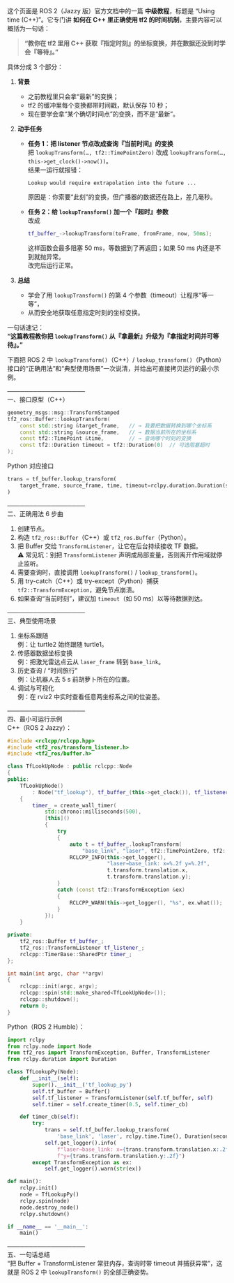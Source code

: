 这个页面是 ROS 2（Jazzy 版）官方文档中的一篇 **中级教程**，标题是 “Using time (C++)”。它专门讲 **如何在 C++ 里正确使用 tf2 的时间机制**，主要内容可以概括为一句话：

> **“教你在 tf2 里用 C++ 获取『指定时刻』的坐标变换，并在数据还没到时学会『等待』。”**

具体分成 3 个部分：

1. **背景**  
   - 之前教程里只会拿“最新”的变换；  
   - tf2 的缓冲里每个变换都带时间戳，默认保存 10 秒；  
   - 现在要学会拿“某个确切时间点”的变换，而不是“最新”。

2. **动手任务**  
   - **任务 1：把 listener 节点改成查询『当前时间』的变换**  
     把 `lookupTransform(…, tf2::TimePointZero)` 改成 `lookupTransform(…, this->get_clock()->now())`。  
     结果一运行就报错：  
     ```
     Lookup would require extrapolation into the future ...
     ```
     原因是：你索要“此刻”的变换，但广播器的数据还在路上，差几毫秒。

   - **任务 2：给 `lookupTransform()` 加一个『超时』参数**  
     改成  
     ```cpp
     tf_buffer_->lookupTransform(toFrame, fromFrame, now, 50ms);
     ```  
     这样函数会最多阻塞 50 ms，等数据到了再返回；如果 50 ms 内还是不到就抛异常。  
     改完后运行正常。

3. **总结**  
   - 学会了用 `lookupTransform()` 的第 4 个参数（timeout）让程序“等一等”，  
   - 从而安全地获取任意指定时刻的坐标变换。

一句话速记：  
**“这篇教程教你把 `lookupTransform()` 从『拿最新』升级为『拿指定时间并可等待』。”**


下面把 ROS 2 中 `lookupTransform()`（C++）/ `lookup_transform()`（Python）接口的“正确用法”和“典型使用场景”一次说清，并给出可直接拷贝运行的最小示例。  

──────────────────  
一、接口原型（C++）  
```cpp
geometry_msgs::msg::TransformStamped
tf2_ros::Buffer::lookupTransform(
    const std::string &target_frame,   // → 我要把数据转换到哪个坐标系
    const std::string &source_frame,   // → 数据当前所在的坐标系
    const tf2::TimePoint &time,        // → 查询哪个时刻的变换
    const tf2::Duration timeout = tf2::Duration(0)  // 可选阻塞超时
);
```
Python 对应接口  
```python
trans = tf_buffer.lookup_transform(
    target_frame, source_frame, time, timeout=rclpy.duration.Duration(seconds=0.0)
)
```

──────────────────  
二、正确用法 6 步曲  
1. 创建节点。  
2. 构造 `tf2_ros::Buffer`（C++）或 `tf2_ros.Buffer`（Python）。  
3. 把 Buffer 交给 `TransformListener`，让它在后台持续接收 TF 数据。  
   ⚠️ 常见坑：别把 `TransformListener` 声明成局部变量，否则离开作用域就停止监听。  
4. 需要查询时，直接调用 `lookupTransform()` / `lookup_transform()`。  
5. 用 try-catch（C++）或 try-except（Python）捕获 `tf2::TransformException`，避免节点崩溃。  
6. 如果查询“当前时刻”，建议加 `timeout`（如 50 ms）以等待数据到达。  

──────────────────  
三、典型使用场景  
1. 坐标系跟随  
   例：让 turtle2 始终跟随 turtle1。  
2. 传感器数据坐标变换  
   例：把激光雷达点云从 `laser_frame` 转到 `base_link`。  
3. 历史查询 / “时间旅行”  
   例：让机器人去 5 s 前胡萝卜所在的位置。  
4. 调试与可视化  
   例：在 rviz2 中实时查看任意两坐标系之间的位姿差。  

──────────────────  
四、最小可运行示例  
C++（ROS 2 Jazzy）：  
```cpp
#include <rclcpp/rclcpp.hpp>
#include <tf2_ros/transform_listener.h>
#include <tf2_ros/buffer.h>

class TfLookUpNode : public rclcpp::Node
{
public:
    TfLookUpNode()
        : Node("tf_lookup"), tf_buffer_(this->get_clock()), tf_listener_(tf_buffer_)
    {
        timer_ = create_wall_timer(
            std::chrono::milliseconds(500),
            [this]()
            {
                try
                {
                    auto t = tf_buffer_.lookupTransform(
                        "base_link", "laser", tf2::TimePointZero, tf2::Duration(0.05));
                    RCLCPP_INFO(this->get_logger(),
                                "laser→base_link: x=%.2f y=%.2f",
                                t.transform.translation.x,
                                t.transform.translation.y);
                }
                catch (const tf2::TransformException &ex)
                {
                    RCLCPP_WARN(this->get_logger(), "%s", ex.what());
                }
            });
    }

private:
    tf2_ros::Buffer tf_buffer_;
    tf2_ros::TransformListener tf_listener_;
    rclcpp::TimerBase::SharedPtr timer_;
};

int main(int argc, char **argv)
{
    rclcpp::init(argc, argv);
    rclcpp::spin(std::make_shared<TfLookUpNode>());
    rclcpp::shutdown();
    return 0;
}
```

Python（ROS 2 Humble）：  
```python
import rclpy
from rclpy.node import Node
from tf2_ros import TransformException, Buffer, TransformListener
from rclpy.duration import Duration

class TfLookupPy(Node):
    def __init__(self):
        super().__init__('tf_lookup_py')
        self.tf_buffer = Buffer()
        self.tf_listener = TransformListener(self.tf_buffer, self)
        self.timer = self.create_timer(0.5, self.timer_cb)

    def timer_cb(self):
        try:
            trans = self.tf_buffer.lookup_transform(
                'base_link', 'laser', rclpy.time.Time(), Duration(seconds=0.05))
            self.get_logger().info(
                f"laser→base_link: x={trans.transform.translation.x:.2f} "
                f"y={trans.transform.translation.y:.2f}")
        except TransformException as ex:
            self.get_logger().warn(str(ex))

def main():
    rclpy.init()
    node = TfLookupPy()
    rclpy.spin(node)
    node.destroy_node()
    rclpy.shutdown()

if __name__ == '__main__':
    main()
```

──────────────────  
五、一句话总结  
“把 Buffer + TransformListener 常驻内存，查询时带 timeout 并捕获异常”，这就是 ROS 2 中 `lookupTransform()` 的全部正确姿势。 